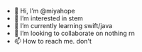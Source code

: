 - 👋 Hi, I’m @miyahope
- 👀 I’m interested in stem
- 🌱 I’m currently learning swift/java
- 💞️ I’m looking to collaborate on nothing rn
- 📫 How to reach me. don't

<!---
miyahope/miyahope is a ✨ special ✨ repository because its `README.md` (this file) appears on your GitHub profile.
You can click the Preview link to take a look at your changes.
--->
